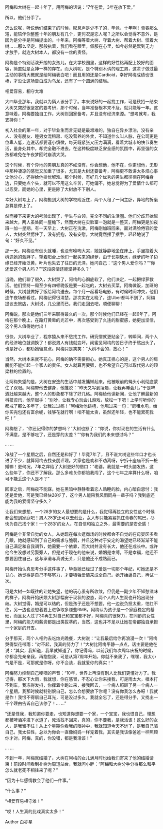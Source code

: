 阿梅和大树在一起十年了，用阿梅的话说：“7年在爱，3年在放下爱。”

所以，他们分手了。

怎么说呢，听说他们结束了的时候，叹息声是少不了的，毕竟，十年啊！青春那么短，能陪伴你整整十年的朋友有几个，更何况是恋人呢？之所以会觉得不意外，是因为是分手是阿梅提出的，十年来，阿梅等着大树、守着大树、帮着大树、惯着大树… …那么坚定、那般执着，我们看在眼里，佩服在心里，如今必然是累到无力才放手，就连大树本人，都没有一丝的责怪。

阿梅是个特别活泼开朗的女孩儿，在大学校园里，这样的好性格再配上姣好的面容，简直就是女神一样的存在。而大树呢，是个特别木讷的理工男，这辈子做过最主动的事情大概就是给阿梅表白吧！而且用的还是Cardioid，幸好阿梅成绩也很棒，才没让这场告白成为乌龙，还有了一个圆满的结局。

相爱容易，相守太难

大四毕业那年，我就以为俩人该分手了。本来说好的一起找工作，可是秋招一结束大树又突然很坚定的要考研，那个时候，当年准备根本来不及，就只能等一年。这意味着，阿梅要独自工作，大树则回家备考，并且没有经济来源。“想考就考，我支持你！”

初入社会的第一年，对于毕业生而言无疑是最艰难的，独自在异乡漂泊，没有亲人、没有朋友、睡男女混租房、吃没营养的外卖，不知道什么叫人脉，在公司更是位卑人低，连说话都要谨小慎微，每天既紧张又压力满满，看着大城市的快节奏生活，虽身处其中，却完全融不进去，在这种极度缺乏安全感的氛围中，再坚强的女孩都难免在午夜梦回时崩溃大哭。

这个时候，有个异地的男朋友真的不如没有，你会想他，他不在，你更想他，无形中那种凄凉的感觉又加重了很多，尤其是大树还要备考，阿梅更不敢讲太多烦心事让他分心，还得给他排忧解难。那个时候，有好几个优秀的男生都徘徊在阿梅身边，只要她点个头，就可以不用这么辛苦，可她偏不，她总觉得为了爱情什么都可以忍受，而她的心里，更是除了大树放不下别人。

幸好大树考上了，阿梅搬到大树的学校附近住，两个人租了一间主卧，异地的折磨总算是停止了。

然而接下来更大的考验出现了，学生与白领，完全不同的生活圈。他们分歧开始越来越大，两人虽处同一屋檐下，然而大树在实验室一泡就是一整天，阿梅更是加夜班一加一星期。有一天早上，大树正在洗漱，阿梅刚加班回来，面对满脸倦容的爱人，大树突然愣住了，没有拥抱，没有安慰，大树竟然摆了摆手，轻轻地说了句：“好久不见。”

那一天，阿梅没有倒头就睡，也没有嚎啕大哭，她就静静地坐在床上，手里抱着大树送她的蓝胖子，望着阳台上他们一起买来的绿萝，由于长期缺水，绿萝的叶子边缘已经开始泛黄，叶片也失去了往日的光泽。她问自己：“这个男人爱你吗？”“你还爱这个男人吗？”“这段感情还能坚持多久？”

当晚，他们聊了很久，大树哭了，阿梅的心彻底软了，他们决定，一起把绿萝救活。他们坚持一周至少有四顿晚饭是要一起吃的，大树去买菜，阿梅做饭，加班的时候，大树就做好了饭给阿梅送去。每个月一起看场电影，有时候时间冲突，他们连午夜场都看过。阿梅记得很清楚，那次实在太晚了，连Uber都叫不到了，阿梅提议去旅店，大树说，几公里而已，我们走回去吧，顺便聊聊！

阿梅说，那次是他们三年来聊得最久的一次，那个时候他们已经在一起6年了，阿梅在那个晚上，在路灯黄晕的光芒中，再次感受到了久违的甜蜜感，她更加坚信，这个男人值得她付出！

很快，大树毕业了，程序猿从来不愁找工作，研究僧就更贴金了，转瞬间，两个人的经济地位就调换了！都说男人有钱就变坏，闺蜜见阿梅的苦日子终于熬出头了，也是好心，都劝她留意点。阿梅只是笑笑：“大树不会的，放心！”

当然，大树本来就不花心，阿梅的确不需要担心。她真正担心的是，这个男人的肩膀能不能扛起一个家人的责任。女人就算再要强，也不希望自己可以取代男人的顶梁柱的位置的。

让阿梅失望的是，大树在安逸的生活中越发慵懒起来，他被眼前的蝇头小利彻底蒙住了双眼。阿梅带他去健身，他推脱：“昨天又写到凌晨，让我再睡会儿。”于是啤酒肚越来越大，整个人的形象都下降了好几格。阿梅给他读新闻，让他了解最新的科技资讯，他举起手：“别吵，让我专心玩会儿游戏，放松一下吧！上学时听你的都戒了那么多年了，让我过过瘾！”阿梅劝他跳槽，他甩过来一句：“房租水电，给你买完包还有富余呢，钱够花就行啊！咱不能太贪，虽然还年轻，也不能累死我吧！”

阿梅怒了，“你还记得你的梦想吗？”大树也怒了：“你说，你对现在的生活有什么不满意，是不够吃了，还是穿的太差？”“你有为我们的未来想过吗？”

… …

冷战了一个星期之后，自然还是和好了！毕竟7年了，且不说大树这些年口才也长进了不少，就算阿梅去找亲朋评理，大家也是劝和不劝离呀，宁拆十座庙不折一桩婚嘛！更何况，7年之痒给了大树更好的借口：“老婆，我就是一时头脑发热，这么些年了，你还不了解我，那么多难关你都陪我闯了，这个七年之痒算什么呀，咱可不能丢这个人是不？”

回家之后，阿梅夜不能寐，她在黑暗中静静看着恋人熟睡的脸，内心暗自思忖：我还是爱他，可是我已经快28岁了，这个男人能陪我风雨同舟一辈子吗？我到底还能为我的爱情坚守多久？

让我们来想想，一个28岁的女人最想要的是什么，我觉得再独立的女性这个时候都会想到家庭吧！男人28岁还可以去创业，女人却只能紧紧抓住青春的尾巴，尽快为自己找个家！一个28岁的女人，在自信和独立之外，最需要的是安全感！

阿梅是个非常自觉的女人，从她现在每次逛商场的时候都会不自觉的在母婴区多看几眼，她就感知到了自己的需求与脆弱，并且这种对于安定的渴望她已经渐渐不能自己满足和自我调节，她需要一个依靠，而大树并没有长大，他还在成长中。或许他今生没想过另娶旁人，但是对于现在的他来说，婚姻是束缚，不是幸福，他还不想要困住自己，这与承诺与真诚无关，只是他还不成熟而已。

阿梅开始认真思考分手这件事了，毕竟她已经过了爱是一切那个年纪，可她还是不甘心，她觉得是自己不够努力，才要牺牲爱情来成全自己。她开始逼自己，再试一次。

可是大树一如既往的让她失望，他的玩心虽有所收敛，但仍是一副少年不知愁滋味的样子，阿梅开始厌烦大树那幅安于现状的姿态，两个人的人生观也开始出现分歧。大树觉得，婚是可以结的，但是孩子还是不想要，他一边说负担太重，怕扛不住，另一边也没想着要上进争取多赚些RMB。阿梅认为孩子是一个家庭稳定的基础，而且女人过了30再生对自己和宝宝都不好，阿梅真的很努力，在同龄的女性里，阿梅的能力和薪资都是出类拔萃的，当然，这也并不足以让她在帝都独自承担一个家庭的开支。

分手那天，两个人相约去吃烛光晚餐，大树说：“让我最后给你再浪漫一次！”阿梅哭得梨花带雨：“对不起，我真的努力了！”大树比阿梅平静一点点，话主要是他在说：“其实，我知道，我早就知道了，你记得吗，以前我们每次周年庆祝的时候，你都会先亲亲我，再抱抱我，可是从第7周年开始，你就不亲我了，嘿嘿，我太小气是不是，可那就是你呀，你不会装，我就爱你的真实！”

阿梅努力控制自己哽咽的声音：“10年，世界上再没有别人比我们更懂对方了。我记得，那次下大雨，我就想，你在感冒，不忍心让你来接我，可是雨太大，根本打不到车，我冻得发抖，你撑着伞跑过来，接我回去，一个病人照顾了另一个病人一个星期，我那时候就特别恨自己，怎么会想要放下你呢？没有你我怎么办呀！我就是作！我恨不得扇自己耳光，可是没过多久，我就全忘了，还是得分手，又找出一千个理由告诉自己该停了！… …”

“还是怪我，我知道你要走，也知道你想要一个家，一个宝宝，我也恨自己，理想都被啤酒冲进下水道了，死活找不回来，真的，你不要我，是我活该！这么好的女人，是我留不住！从上个星期你看我的眼神中，我就知道今天不远了，是我自己骗自己，我太任性，总以为你会一直像妈妈一样宠着我，其实是我该像爸爸一样照顾你才对。阿梅，真的，你没错，都是我活该！”

… …

不到一年，阿梅就结婚了，大树在阿梅的女儿满月时也给我们寄来了他的结婚请柬！前段时间看到朴树为周迅站台，我就问小胖：“阿梅和大树分手分得那么和平怎么就老死不相往来了呢？”

“因为十年感情教会了他们一件事。”

“什么事？”

“相爱容易相守难！”

“哎！人生真的比戏真实太多！”

Author 白亦星